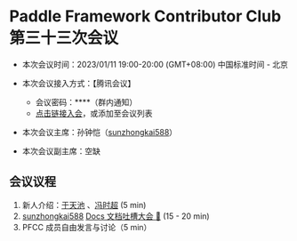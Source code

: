 # Paddle Framework Contributor Club 第三十三次会议

- 本次会议时间：2023/01/11 19:00-20:00 (GMT+08:00) 中国标准时间 - 北京

- 本次会议接入方式：【腾讯会议】

  - 会议密码：\*\*\*\*（群内通知）
  - [点击链接入会](https://meeting.tencent.com/dm/PW1XmCeX2Ur7)，或添加至会议列表

- 本次会议主席：孙钟恺（[sunzhongkai588](https://github.com/sunzhongkai588)）

- 本次会议副主席：空缺

## 会议议程

1. 新人介绍：[于天池](https://github.com/DUCH714) 、[冯时超](https://github.com/fsczz) (5 min)
2. [sunzhongkai588](https://github.com/sunzhongkai588) [Docs 文档吐槽大会 💬](https://github.com/PaddlePaddle/Paddle/issues/60686) (15 - 20 min)
3. PFCC 成员自由发言与讨论（5 min）

